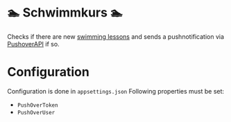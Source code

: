 # :swimmer: Schwimmkurs :swimmer:

Checks if there are new [swimming lessons](https://www.l.de/sportbaeder/kurse/kurse-fuer-kinder) and sends a pushnotification via [PushoverAPI](https://pushover.net/) if so.

# Configuration

Configuration is done in `appsettings.json`
Following properties must be set:
* `PushOverToken`
* `PushOverUser`
